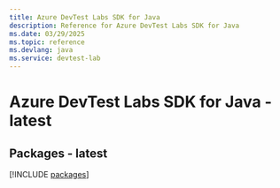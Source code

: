 ```yaml
---
title: Azure DevTest Labs SDK for Java
description: Reference for Azure DevTest Labs SDK for Java
ms.date: 03/29/2025
ms.topic: reference
ms.devlang: java
ms.service: devtest-lab
---
```

# Azure DevTest Labs SDK for Java - latest
## Packages - latest
[!INCLUDE [packages](devtest-labs-index.md)]